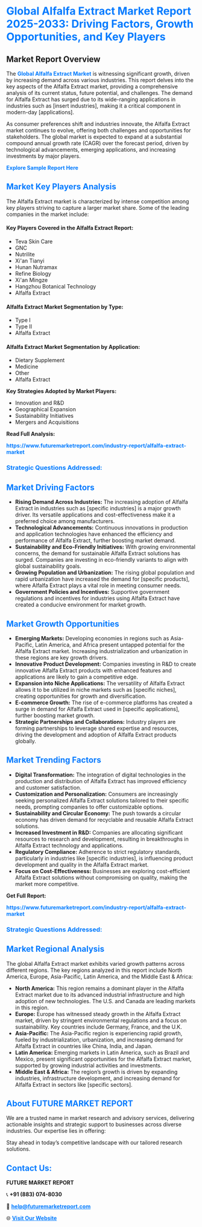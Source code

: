<h1 style="color: #007BFF;">Global Alfalfa Extract Market Report 2025-2033: Driving Factors, Growth Opportunities, and Key Players</h1>

<section id="overview">
<h2>Market Report Overview</h2>
<p>The <a href="https://www.futuremarketreport.com/industry-report/alfalfa-extract-market" style="color: #007BFF; text-decoration: none;"><strong>Global Alfalfa Extract Market</strong></a> is witnessing significant growth, driven by increasing demand across various industries. This report delves into the key aspects of the Alfalfa Extract market, providing a comprehensive analysis of its current status, future potential, and challenges. The demand for Alfalfa Extract has surged due to its wide-ranging applications in industries such as [insert industries], making it a critical component in modern-day [applications].</p>
<p>As consumer preferences shift and industries innovate, the Alfalfa Extract market continues to evolve, offering both challenges and opportunities for stakeholders. The global market is expected to expand at a substantial compound annual growth rate (CAGR) over the forecast period, driven by technological advancements, emerging applications, and increasing investments by major players.</p>
</section>

<section id="overview">
<p><a href="https://www.futuremarketreport.com/request-sample/reportId=100407" style="color: #007BFF; text-decoration: none;"><strong>Explore Sample Report Here</strong></a></p>
</section>

<section id="key-players">
<h2 style="color: #007BFF;">Market Key Players Analysis</h2>
<p>The Alfalfa Extract market is characterized by intense competition among key players striving to capture a larger market share. Some of the leading companies in the market include:</p>
<h4>Key Players Covered in the Alfalfa Extract Report:</h4>
<ul><li>Teva Skin Care</li><li>GNC</li><li>Nutrilite</li><li>Xi&#039;an Tianyi</li><li>Hunan Nutramax</li><li>Refine Biology</li><li>Xi&#039;an Mingze</li><li>Hangzhou Botanical Technology</li><li>Alfalfa Extract</li></ul>
<h4>Alfalfa Extract Market Segmentation by Type:</h4>
<ul><li>Type I</li><li>Type II</li><li>Alfalfa Extract</li></ul>

<h4>Alfalfa Extract Market Segmentation by Application:</h4>
<ul><li>Dietary Supplement</li><li>Medicine</li><li>Other</li><li>Alfalfa Extract</li></ul>
<p><strong>Key Strategies Adopted by Market Players:</strong></p>
<ul>
<li>Innovation and R&D</li>
<li>Geographical Expansion</li>
<li>Sustainability Initiatives</li>
<li>Mergers and Acquisitions</li>
</ul>
</section>

<section>
<p><strong>Read Full Analysis: </strong></p><a href="https://www.futuremarketreport.com/industry-report/alfalfa-extract-market" style="color: #007BFF; text-decoration: none;"><strong>https://www.futuremarketreport.com/industry-report/alfalfa-extract-market</strong></a>
<h3 style="color: #007BFF;">Strategic Questions Addressed:</h3>
</section>

<section id="driving-factors">
<h2 style="color: #007BFF;">Market Driving Factors</h2>
<ul>
<li><strong>Rising Demand Across Industries:</strong> The increasing adoption of Alfalfa Extract in industries such as [specific industries] is a major growth driver. Its versatile applications and cost-effectiveness make it a preferred choice among manufacturers.</li>
<li><strong>Technological Advancements:</strong> Continuous innovations in production and application technologies have enhanced the efficiency and performance of Alfalfa Extract, further boosting market demand.</li>
<li><strong>Sustainability and Eco-Friendly Initiatives:</strong> With growing environmental concerns, the demand for sustainable Alfalfa Extract solutions has surged. Companies are investing in eco-friendly variants to align with global sustainability goals.</li>
<li><strong>Growing Population and Urbanization:</strong> The rising global population and rapid urbanization have increased the demand for [specific products], where Alfalfa Extract plays a vital role in meeting consumer needs.</li>
<li><strong>Government Policies and Incentives:</strong> Supportive government regulations and incentives for industries using Alfalfa Extract have created a conducive environment for market growth.</li>
</ul>
</section>

<section id="growth-opportunities">
<h2 style="color: #007BFF;">Market Growth Opportunities</h2>
<ul>
<li><strong>Emerging Markets:</strong> Developing economies in regions such as Asia-Pacific, Latin America, and Africa present untapped potential for the Alfalfa Extract market. Increasing industrialization and urbanization in these regions are key growth drivers.</li>
<li><strong>Innovative Product Development:</strong> Companies investing in R&D to create innovative Alfalfa Extract products with enhanced features and applications are likely to gain a competitive edge.</li>
<li><strong>Expansion into Niche Applications:</strong> The versatility of Alfalfa Extract allows it to be utilized in niche markets such as [specific niches], creating opportunities for growth and diversification.</li>
<li><strong>E-commerce Growth:</strong> The rise of e-commerce platforms has created a surge in demand for Alfalfa Extract used in [specific applications], further boosting market growth.</li>
<li><strong>Strategic Partnerships and Collaborations:</strong> Industry players are forming partnerships to leverage shared expertise and resources, driving the development and adoption of Alfalfa Extract products globally.</li>
</ul>
</section>

<section id="trending-factors">
<h2 style="color: #007BFF;">Market Trending Factors</h2>
<ul>
<li><strong>Digital Transformation:</strong> The integration of digital technologies in the production and distribution of Alfalfa Extract has improved efficiency and customer satisfaction.</li>
<li><strong>Customization and Personalization:</strong> Consumers are increasingly seeking personalized Alfalfa Extract solutions tailored to their specific needs, prompting companies to offer customizable options.</li>
<li><strong>Sustainability and Circular Economy:</strong> The push towards a circular economy has driven demand for recyclable and reusable Alfalfa Extract solutions.</li>
<li><strong>Increased Investment in R&D:</strong> Companies are allocating significant resources to research and development, resulting in breakthroughs in Alfalfa Extract technology and applications.</li>
<li><strong>Regulatory Compliance:</strong> Adherence to strict regulatory standards, particularly in industries like [specific industries], is influencing product development and quality in the Alfalfa Extract market.</li>
<li><strong>Focus on Cost-Effectiveness:</strong> Businesses are exploring cost-efficient Alfalfa Extract solutions without compromising on quality, making the market more competitive.</li>
</ul>
</section>

<section>
<p><strong>Get Full Report: </strong></p><a href="https://www.futuremarketreport.com/industry-report/alfalfa-extract-market" style="color: #007BFF; text-decoration: none;"><strong>https://www.futuremarketreport.com/industry-report/alfalfa-extract-market</strong></a>
<h3 style="color: #007BFF;">Strategic Questions Addressed:</h3>
</section>


<section id="regional-analysis">
<h2 style="color: #007BFF;">Market Regional Analysis</h2>
<p>The global Alfalfa Extract market exhibits varied growth patterns across different regions. The key regions analyzed in this report include North America, Europe, Asia-Pacific, Latin America, and the Middle East & Africa:</p>
<ul>
<li><strong>North America:</strong> This region remains a dominant player in the Alfalfa Extract market due to its advanced industrial infrastructure and high adoption of new technologies. The U.S. and Canada are leading markets in this region.</li>
<li><strong>Europe:</strong> Europe has witnessed steady growth in the Alfalfa Extract market, driven by stringent environmental regulations and a focus on sustainability. Key countries include Germany, France, and the U.K.</li>
<li><strong>Asia-Pacific:</strong> The Asia-Pacific region is experiencing rapid growth, fueled by industrialization, urbanization, and increasing demand for Alfalfa Extract in countries like China, India, and Japan.</li>
<li><strong>Latin America:</strong> Emerging markets in Latin America, such as Brazil and Mexico, present significant opportunities for the Alfalfa Extract market, supported by growing industrial activities and investments.</li>
<li><strong>Middle East & Africa:</strong> The region’s growth is driven by expanding industries, infrastructure development, and increasing demand for Alfalfa Extract in sectors like [specific sectors].</li>
</ul>
</section>

<footer>
<h2 style="color: #007BFF;">About FUTURE MARKET REPORT</h2>
<p>We are a trusted name in market research and advisory services, delivering actionable insights and strategic support to businesses across diverse industries. Our expertise lies in offering:</p>

<p>Stay ahead in today’s competitive landscape with our tailored research solutions.</p>

<h2 style="color: #007BFF;">Contact Us:</h2>
<p><strong>FUTURE MARKET REPORT</strong></p>
<p>📞 <strong>+91 (883) 074-8030</strong></p>
<p>📧 <strong><a href="mailto:help@futuremarketreport.com" style="color: #007BFF;">help@futuremarketreport.com</a></strong></p>
<p>🌐 <strong><a href="https://www.futuremarketreport.com/" style="color: #007BFF;">Visit Our Website</a></strong></p>
</footer>